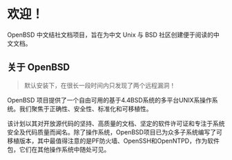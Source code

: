 # 欢迎！

OpenBSD 中文结社文档项目，旨在为中文 Unix 与 BSD 社区创建便于阅读的中文文档。

## 关于 OpenBSD

> 默认安装下，在很长一段时间内只发现了两个远程漏洞！ 

OpenBSD 项目提供了一个自由可用的基于4.4BSD系统的多平台UNIX系操作系统。我们聚焦于正确性、安全性、标准化和可移植性。

该计划以其对开放源代码的坚持、高质量的文档、坚定的软件许可证和专注于系统安全及代码质量而闻名。除了操作系统，OpenBSD项目已为众多子系统编写了可移植版本，其中最值得注意的是PF防火墙、OpenSSH和OpenNTPD，作为软件包，它们在其他操作系统中随处可见。